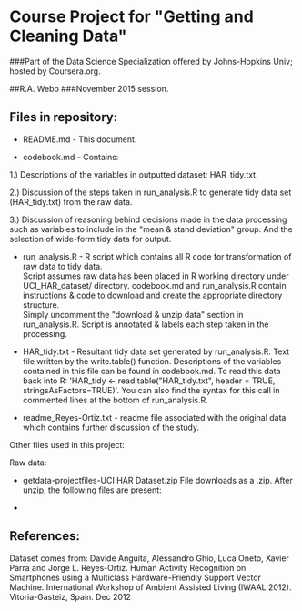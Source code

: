 
Course Project for "Getting and Cleaning Data"
==========================================
###Part of the Data Science Specialization offered by Johns-Hopkins Univ; hosted by Coursera.org.


##R.A. Webb
###November 2015 session.


Files in repository:
-----------------
*	README.md  -  This document.

*	codebook.md   -  Contains:
  
  1.) Descriptions of the variables in outputted dataset:  HAR_tidy.txt.  

  2.) Discussion of the steps taken in run_analysis.R to generate tidy data set (HAR_tidy.txt) from the raw data. 

  3.) Discussion of reasoning behind decisions made in the data processing such as variables to include in the "mean 
& stand deviation" group.  And the selection of wide-form tidy data for output.

*	run_analysis.R  -  R script which contains all R code for transformation of raw data to tidy data.  
Script assumes raw data has been placed in R working directory under UCI_HAR_dataset/ directory.  codebook.md
and run_analysis.R contain instructions & code to download and create the appropriate directory structure.  
Simply uncomment the  "download & unzip data" section in run_analysis.R.  Script is annotated & labels each 
step taken in the processing.

*	HAR_tidy.txt  - Resultant tidy data set generated by run_analysis.R. Text file written by the write.table() 
function. Descriptions of the variables contained in this file can be found in codebook.md.  To read this data 
back into R: 'HAR_tidy <- read.table("HAR_tidy.txt", header = TRUE, stringsAsFactors=TRUE)'.  You can also find the syntax for this call in commented lines at the bottom of run_analysis.R.

* readme_Reyes-Ortiz.txt  -  readme file associated with the original data which contains further discussion of the study.


Other files used in this project:

Raw data:
*	getdata-projectfiles-UCI HAR Dataset.zip      File downloads as a .zip.  After unzip, the following files are present:

*	

References:
-----------------

Dataset comes from:
Davide Anguita, Alessandro Ghio, Luca Oneto, Xavier Parra and Jorge L. Reyes-Ortiz. Human Activity Recognition on Smartphones 
using a Multiclass Hardware-Friendly Support Vector Machine. International Workshop of Ambient Assisted Living (IWAAL 2012). 
Vitoria-Gasteiz, Spain. Dec 2012
